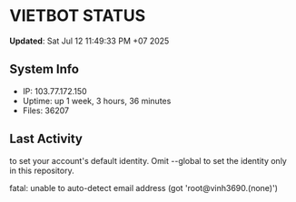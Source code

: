 # VIETBOT STATUS
**Updated**: Sat Jul 12 11:49:33 PM +07 2025

## System Info
- IP: 103.77.172.150
- Uptime: up 1 week, 3 hours, 36 minutes
- Files: 36207

## Last Activity

to set your account's default identity.
Omit --global to set the identity only in this repository.

fatal: unable to auto-detect email address (got 'root@vinh3690.(none)')
